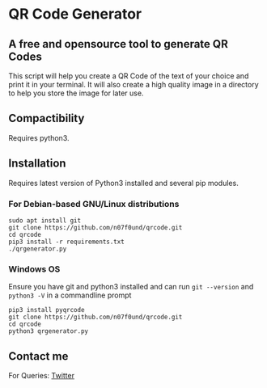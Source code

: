 # **QR Code Generator**

<!-- ![banner](qr.png) -->

## **A free and opensource tool to generate QR Codes**

This script will help you create a QR Code of the text of your choice and print it in your terminal. It will also create a high quality image in a directory to help you store the image for later use.

## **Compactibility**

Requires python3.

## **Installation**

Requires latest version of Python3 installed and several pip modules.

### **For Debian-based GNU/Linux distributions**

```
sudo apt install git
git clone https://github.com/n07f0und/qrcode.git
cd qrcode
pip3 install -r requirements.txt
./qrgenerator.py
```

### **Windows OS**

Ensure you have git and python3 installed and can run ```git --version``` and ```python3 -V``` in a commandline prompt

```
pip3 install pyqrcode
git clone https://github.com/n07f0und/qrcode.git
cd qrcode
python3 qrgenerator.py
```

## **Contact me**

For Queries: [Twitter](https://twitter.com/@_K3voh)